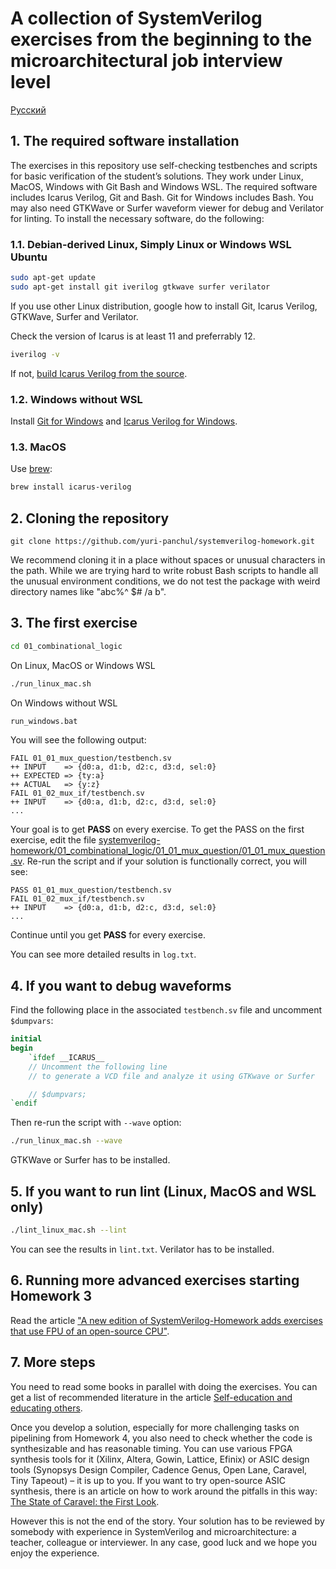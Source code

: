 # A collection of SystemVerilog exercises from the beginning to the microarchitectural job interview level

[Русский](README_ru.md)

## 1. The required software installation

The exercises in this repository use self-checking testbenches and scripts for basic verification of the student’s solutions. They work under Linux, MacOS, Windows with Git Bash and Windows WSL. The required software includes Icarus Verilog, Git and Bash. Git for Windows includes Bash. You may also need GTKWave or Surfer waveform viewer for debug and Verilator for linting. To install the necessary software, do the following:

### 1.1. Debian-derived Linux, Simply Linux or Windows WSL Ubuntu

```bash
sudo apt-get update
sudo apt-get install git iverilog gtkwave surfer verilator
```

If you use other Linux distribution, google how to install Git, Icarus Verilog, GTKWave, Surfer and Verilator.

Check the version of Icarus is at least 11 and preferrably 12.

```bash
iverilog -v
```

If not, [build Icarus Verilog from the source](https://github.com/steveicarus/iverilog).

### 1.2. Windows without WSL

Install [Git for Windows](https://gitforwindows.org/) and [Icarus Verilog for Windows](https://bleyer.org/icarus/iverilog-v12-20220611-x64_setup.exe).

### 1.3. MacOS

Use [brew](https://formulae.brew.sh/formula/icarus-verilog):

```zsh
brew install icarus-verilog
```

## 2. Cloning the repository

```
git clone https://github.com/yuri-panchul/systemverilog-homework.git
```

We recommend cloning it in a place without spaces or unusual characters in the path. While we are trying hard to write robust Bash scripts to handle all the unusual environment conditions, we do not test the package with weird directory names like "abc%^ $# \/a b".

## 3. The first exercise

```sh
cd 01_combinational_logic
```

On Linux, MacOS or Windows WSL

```sh
./run_linux_mac.sh
```

On Windows without WSL

```bat
run_windows.bat
```

You will see the following output:

```
FAIL 01_01_mux_question/testbench.sv
++ INPUT    => {d0:a, d1:b, d2:c, d3:d, sel:0}
++ EXPECTED => {ty:a}
++ ACTUAL   => {y:z}
FAIL 01_02_mux_if/testbench.sv
++ INPUT    => {d0:a, d1:b, d2:c, d3:d, sel:0}
...
```

Your goal is to get **PASS** on every exercise. To get the PASS on the first exercise, edit the file [systemverilog-homework/01_combinational_logic/01_01_mux_question/01_01_mux_question.sv](01_combinational_logic/01_01_mux_question/01_01_mux_question.sv). Re-run the script and if your solution is functionally correct, you will see:

```
PASS 01_01_mux_question/testbench.sv
FAIL 01_02_mux_if/testbench.sv
++ INPUT    => {d0:a, d1:b, d2:c, d3:d, sel:0}
...
```

Continue until you get **PASS** for every exercise.

You can see more detailed results in `log.txt`.

## 4. If you want to debug waveforms

Find the following place in the associated `testbench.sv` file and uncomment `$dumpvars`:

```v
initial
begin
    `ifdef __ICARUS__
    // Uncomment the following line
    // to generate a VCD file and analyze it using GTKwave or Surfer

    // $dumpvars;
`endif
```

Then re-run the script with `--wave` option:

```sh
./run_linux_mac.sh --wave
```

GTKWave or Surfer has to be installed.

## 5. If you want to run lint (Linux, MacOS and WSL only)

```sh
./lint_linux_mac.sh --lint
```
You can see the results in `lint.txt`. Verilator has to be installed.

## 6. Running more advanced exercises starting Homework 3

Read the article ["A new edition of SystemVerilog-Homework adds exercises that use FPU of an open-source CPU"](https://verilog-meetup.com/2025/02/11/a-new-edition-of-systemverilog-homework-adds-exercises-that-use-fpu-of-an-open-source-cpu/).

## 7. More steps

You need to read some books in parallel with doing the exercises. You can get a list of recommended literature in the article [Self-education and educating others](https://verilog-meetup.com/2024/02/03/self-education-and-educating-others/).

Once you develop a solution, especially for more challenging tasks on pipelining from Homework 4, you also need to check whether the code is synthesizable and has reasonable timing. You can use various FPGA synthesis tools for it (Xilinx, Altera, Gowin, Lattice, Efinix) or ASIC design tools (Synopsys Design Compiler, Cadence Genus, Open Lane, Caravel, Tiny Tapeout) – it is up to you. If you want to try open-source ASIC synthesis, there is an article on how to work around the pitfalls in this way: [The State of Caravel: the First Look](https://verilog-meetup.com/2025/02/11/a-new-edition-of-systemverilog-homework-adds-exercises-that-use-fpu-of-an-open-source-cpu/).

However this is not the end of the story. Your solution has to be reviewed by somebody with experience in SystemVerilog and microarchitecture: a teacher, colleague or interviewer. In any case, good luck and we hope you enjoy the experience.
